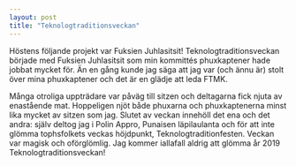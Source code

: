 ```yaml
---
layout: post
title: "Teknologtraditionsveckan"
---
```

Höstens följande projekt var Fuksien Juhlasitsit! Teknologtraditionsveckan började med Fuksien Juhlasitsit som min kommittés phuxkaptener hade jobbat mycket för. Än en gång kunde jag säga att jag var (och ännu är) stolt över mina phuxkaptener och det är en glädje att leda FTMK.

Många otroliga uppträdare var påväg till sitzen och deltagarna fick njuta av enastående mat. Hoppeligen njöt både phuxarna och phuxkaptenerna minst lika mycket av sitzen som jag. Slutet av veckan innehöll det ena och det andra: själv deltog jag i Polin Appro, Punaisen läpilaulanta och för att inte glömma tophsfolkets veckas höjdpunkt, Teknologtraditionfesten. Veckan var magisk och oförglömlig. Jag kommer iallafall aldrig att glömma år 2019 Teknologtraditionsveckan!

